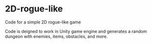 # 2D-rogue-like
Code for a simple 2D rogue-like game

Code is deigned to work in Unity game engine and generates a random dungeon with enemies, items, obstacles, and more.
